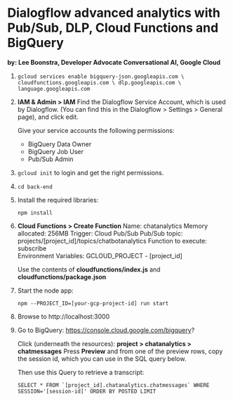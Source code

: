 # Dialogflow advanced analytics with Pub/Sub, DLP, Cloud Functions and BigQuery

**by: Lee Boonstra, Developer Advocate Conversational AI, Google Cloud**

1. `gcloud services enable bigquery-json.googleapis.com \
  cloudfunctions.googleapis.com \
  dlp.googleapis.com \
  language.googleapis.com`

1. **IAM & Admin > IAM**
    Find the Dialogflow Service Account, which is used by Dialogflow. (You can find this in the Dialogflow > Settings > General page), and click edit.

    Give your service accounts the following permissions:
    * BigQuery Data Owner
    * BigQuery Job User
    * Pub/Sub Admin

1. `gcloud init` to login and get the right permissions.

1. `cd back-end`

1. Install the required libraries:

    `npm install`

1. **Cloud Functions > Create Function**
    Name: chatanalytics
    Memory allocated: 256MB
    Trigger: Cloud Pub/Sub
    Pub/Sub topic: projects/[project_id]/topics/chatbotanalytics
    Function to execute: subscribe\
    Environment Variables:
    GCLOUD_PROJECT - [project_id]

    Use the contents of **cloudfunctions/index.js** and **cloudfunctions/package.json**

1. Start the node app:

   `npm --PROJECT_ID=[your-gcp-project-id] run start`

1. Browse to http://localhost:3000


1. Go to BigQuery: https://console.cloud.google.com/bigquery?

    Click (underneath the resources): **project > chatanalytics > chatmessages** 
    Press **Preview** and from one of the preview rows, copy the session id, which you can use
    in the SQL query below.

    Then use this Query to retrieve a transcript:

    ```
    SELECT * FROM `[project_id].chatanalytics.chatmessages` WHERE SESSION='[session-id]' ORDER BY POSTED LIMIT 
    ```